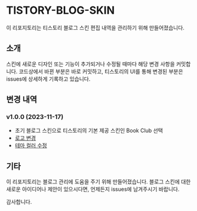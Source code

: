 # TISTORY-BLOG-SKIN

이 리포지토리는 티스토리 블로그 스킨 편집 내역을 관리하기 위해 만들어졌습니다.

## 소개

스킨에 새로운 디자인 또는 기능이 추가되거나 수정될 때마다 해당 변경 사항을 커밋합니다. 코드상에서 바뀐 부분은 바로 커밋하고, 티스토리의 UI를 통해 변경된 부분은 issues에 상세하게 기록하고 있습니다. 

## 변경 내역

### v1.0.0 (2023-11-17)

- 초기 블로그 스킨으로 티스토리의 기본 제공 스킨인 Book Club 선택
- [로고 변경](https://github.com/mjkweon17/Tistory-Blog-Skin/issues/1)
- [테마 컬러 수정](https://github.com/mjkweon17/Tistory-Blog-Skin/issues/3)

## 기타

이 리포지토리는 블로그 관리에 도움을 주기 위해 만들어졌습니다. 블로그 스킨에 대한 새로운 아이디어나 제안이 있으시다면, 언제든지 issues에 남겨주시기 바랍니다.

감사합니다.

